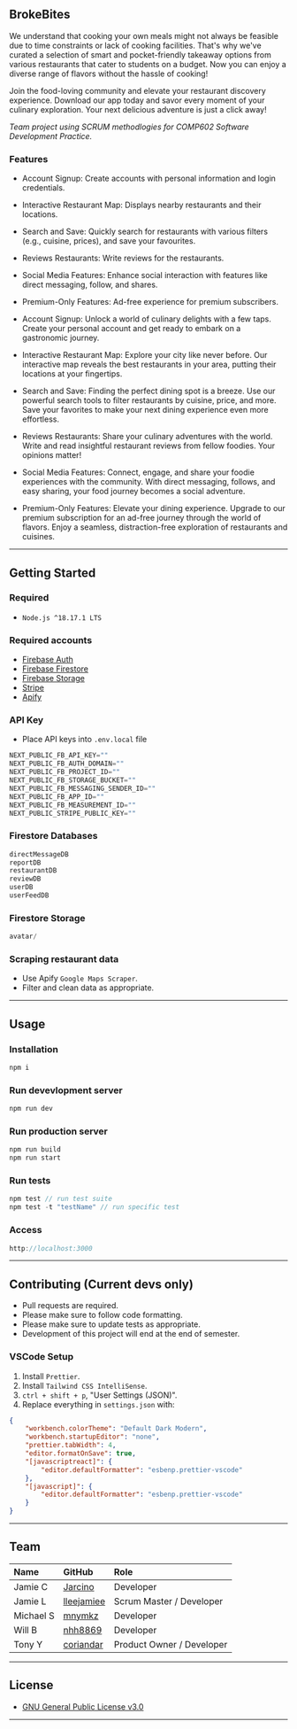 ## BrokeBites
We understand that cooking your own meals might not always be feasible due to time constraints or lack of cooking facilities. That's why we've curated a selection of smart and pocket-friendly takeaway options from various restaurants that cater to students on a budget. Now you can enjoy a diverse range of flavors without the hassle of cooking!

Join the food-loving community and elevate your restaurant discovery experience. Download our app today and savor every moment of your culinary exploration. Your next delicious adventure is just a click away!

_Team project using SCRUM methodlogies for COMP602 Software Development Practice._

### Features
- Account Signup: Create accounts with personal information and login credentials.
- Interactive Restaurant Map: Displays nearby restaurants and their locations.
- Search and Save: Quickly search for restaurants with various filters (e.g., cuisine, prices), and save your favourites.
- Reviews Restaurants: Write reviews for the restaurants.
- Social Media Features: Enhance social interaction with features like direct messaging, follow, and shares.
- Premium-Only Features: Ad-free experience for premium subscribers.

- Account Signup: Unlock a world of culinary delights with a few taps. Create your personal account and get ready to embark on a gastronomic journey.
- Interactive Restaurant Map: Explore your city like never before. Our interactive map reveals the best restaurants in your area, putting their locations at your fingertips.
- Search and Save: Finding the perfect dining spot is a breeze. Use our powerful search tools to filter restaurants by cuisine, price, and more. Save your favorites to make your next dining experience even more effortless.
- Reviews Restaurants: Share your culinary adventures with the world. Write and read insightful restaurant reviews from fellow foodies. Your opinions matter!
- Social Media Features: Connect, engage, and share your foodie experiences with the community. With direct messaging, follows, and easy sharing, your food journey becomes a social adventure.
- Premium-Only Features: Elevate your dining experience. Upgrade to our premium subscription for an ad-free journey through the world of flavors. Enjoy a seamless, distraction-free exploration of restaurants and cuisines.

--------------------------------------------------

## Getting Started
### Required
- `Node.js ^18.17.1 LTS`

### Required accounts
- [Firebase Auth][1.1]
- [Firebase Firestore][1.2]
- [Firebase Storage][1.3]
- [Stripe][1.4]
- [Apify][1.5]

[1.1]: <https://firebase.google.com/products/auth>
[1.2]: <https://firebase.google.com/products/firestore>
[1.3]: <https://firebase.google.com/products/storage>
[1.4]: <https://stripe.com>
[1.5]: <https://apify.com>

### API Key
- Place API keys into `.env.local` file

```js
NEXT_PUBLIC_FB_API_KEY=""
NEXT_PUBLIC_FB_AUTH_DOMAIN=""
NEXT_PUBLIC_FB_PROJECT_ID=""
NEXT_PUBLIC_FB_STORAGE_BUCKET=""
NEXT_PUBLIC_FB_MESSAGING_SENDER_ID=""
NEXT_PUBLIC_FB_APP_ID=""
NEXT_PUBLIC_FB_MEASUREMENT_ID=""
NEXT_PUBLIC_STRIPE_PUBLIC_KEY=""
```

### Firestore Databases
```js
directMessageDB
reportDB
restaurantDB
reviewDB
userDB
userFeedDB
```

### Firestore Storage
```js
avatar/
```

### Scraping restaurant data
- Use Apify `Google Maps Scraper`.
- Filter and clean data as appropriate.

--------------------------------------------------

## Usage
### Installation
```js
npm i
```

### Run devevlopment server
```js
npm run dev
```

### Run production server
```js
npm run build
npm run start
```

### Run tests
```js
npm test // run test suite
npm test -t "testName" // run specific test
```

### Access
```js
http://localhost:3000
```

--------------------------------------------------

## Contributing (Current devs only)
- Pull requests are required.
- Please make sure to follow code formatting.
- Please make sure to update tests as appropriate.
- Development of this project will end at the end of semester.

### VSCode Setup
1. Install `Prettier`.
2. Install `Tailwind CSS IntelliSense`.
3. `ctrl + shift + p`, "User Settings (JSON)".
4. Replace everything in `settings.json` with:
```json
{
    "workbench.colorTheme": "Default Dark Modern",
    "workbench.startupEditor": "none",
    "prettier.tabWidth": 4,
    "editor.formatOnSave": true,
    "[javascriptreact]": {
        "editor.defaultFormatter": "esbenp.prettier-vscode"
    },
    "[javascript]": {
        "editor.defaultFormatter": "esbenp.prettier-vscode"
    }
}
```

--------------------------------------------------

## Team

| Name      | GitHub            | Role                      |
|:----------|:------------------|:--------------------------|
| Jamie C   | [Jarcino][2.1]    | Developer                 |
| Jamie L   | [lleejamiee][2.2] | Scrum Master / Developer  |
| Michael S | [mnymkz][2.3]     | Developer                 |
| Will B    | [nhh8869][2.4]    | Developer                 |
| Tony Y    | [coriandar][2.5]  | Product Owner / Developer |

[2.1]: <https://github.com/Jarcino>
[2.2]: <https://github.com/lleejamiee>
[2.3]: <https://github.com/mnymkz>
[2.4]: <https://github.com/nhh8869>
[2.5]: <https://github.com/coriandar>

--------------------------------------------------

## License
- [GNU General Public License v3.0](https://github.com/coriandar/BrokeBites/blob/main/LICENSE)

--------------------------------------------------